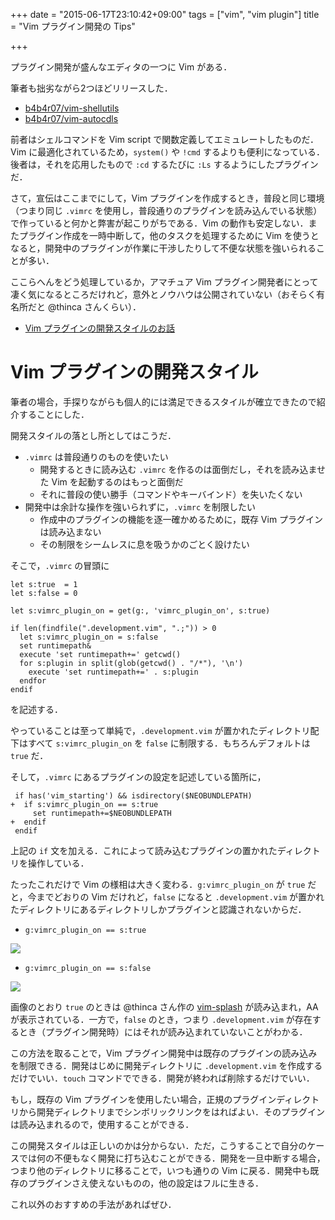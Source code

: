 +++
date = "2015-06-17T23:10:42+09:00"
tags = ["vim", "vim plugin"]
title = "Vim プラグイン開発の Tips"

+++

プラグイン開発が盛んなエディタの一つに Vim がある．

筆者も拙劣ながら2つほどリリースした．

- [b4b4r07/vim-shellutils](https://github.com/b4b4r07/vim-shellutils)
- [b4b4r07/vim-autocdls](https://github.com/b4b4r07/vim-autocdls)

前者はシェルコマンドを Vim script で関数定義してエミュレートしたものだ．Vim に最適化されているため，`system()` や `!cmd` するよりも便利になっている．後者は，それを応用したもので `:cd` するたびに `:Ls` するようにしたプラグインだ．

さて，宣伝はここまでにして，Vim プラグインを作成するとき，普段と同じ環境（つまり同じ `.vimrc` を使用し，普段通りのプラグインを読み込んでいる状態）で作っていると何かと弊害が起こりがちである．Vim の動作も安定しない．またプラグイン作成を一時中断して，他のタスクを処理するために Vim を使うとなると，開発中のプラグインが作業に干渉したりして不便な状態を強いられることが多い．

ここらへんをどう処理しているか，アマチュア Vim プラグイン開発者にとって凄く気になるところだけれど，意外とノウハウは公開されていない（おそらく有名所だと @thinca さんくらい）．

- [Vim プラグインの開発スタイルのお話](http://d.hatena.ne.jp/thinca/20100216/1266294717)

# Vim プラグインの開発スタイル

筆者の場合，手探りながらも個人的には満足できるスタイルが確立できたので紹介することにした．

開発スタイルの落とし所としてはこうだ．

- `.vimrc` は普段通りのものを使いたい
	- 開発するときに読み込む `.vimrc` を作るのは面倒だし，それを読み込ませた Vim を起動するのはもっと面倒だ
	- それに普段の使い勝手（コマンドやキーバインド）を失いたくない
- 開発中は余計な操作を強いられずに，`.vimrc` を制限したい
	- 作成中のプラグインの機能を逐一確かめるために，既存 Vim プラグインは読み込まない
	- その制限をシームレスに息を吸うかのごとく設けたい

そこで，`.vimrc` の冒頭に

```vim
let s:true  = 1
let s:false = 0

let s:vimrc_plugin_on = get(g:, 'vimrc_plugin_on', s:true)

if len(findfile(".development.vim", ".;")) > 0
  let s:vimrc_plugin_on = s:false
  set runtimepath&
  execute 'set runtimepath+=' getcwd()
  for s:plugin in split(glob(getcwd() . "/*"), '\n')
    execute 'set runtimepath+=' . s:plugin
  endfor
endif
```

を記述する．

やっていることは至って単純で，`.development.vim` が置かれたディレクトリ配下はすべて `s:vimrc_plugin_on` を `false` に制限する．もちろんデフォルトは `true` だ．

そして，`.vimrc` にあるプラグインの設定を記述している箇所に，

```vim
 if has('vim_starting') && isdirectory($NEOBUNDLEPATH)
+  if s:vimrc_plugin_on == s:true
     set runtimepath+=$NEOBUNDLEPATH
+  endif
 endif
```

上記の `if` 文を加える．これによって読み込むプラグインの置かれたディレクトリを操作している．

たったこれだけで Vim の様相は大きく変わる．`g:vimrc_plugin_on` が `true` だと，今までどおりの Vim だけれど，`false` になると `.development.vim` が置かれたディレクトリにあるディレクトリしかプラグインと認識されないからだ．

- `g:vimrc_plugin_on == s:true`

![](/images/vim_plugin_on/true.png)

- `g:vimrc_plugin_on == s:false`

![](/images/vim_plugin_on/false.png)

画像のとおり `true` のときは @thinca さん作の [vim-splash](https://github.com/thinca/vim-splash) が読み込まれ，AA が表示されている．一方で，`false` のとき，つまり `.development.vim` が存在するとき（プラグイン開発時）にはそれが読み込まれていないことがわかる．

この方法を取ることで，Vim プラグイン開発中は既存のプラグインの読み込みを制限できる．開発はじめに開発ディレクトリに `.development.vim` を作成するだけでいい．`touch` コマンドでできる．開発が終われば削除するだけでいい．

もし，既存の Vim プラグインを使用したい場合，正規のプラグインディレクトリから開発ディレクトリまでシンボリックリンクをはればよい．そのプラグインは読み込まれるので，使用することができる．

この開発スタイルは正しいのかは分からない．ただ，こうすることで自分のケースでは何の不便もなく開発に打ち込むことができる．開発を一旦中断する場合，つまり他のディレクトリに移ることで，いつも通りの Vim に戻る．開発中も既存のプラグインさえ使えないものの，他の設定はフルに生きる．

これ以外のおすすめの手法があればぜひ．

